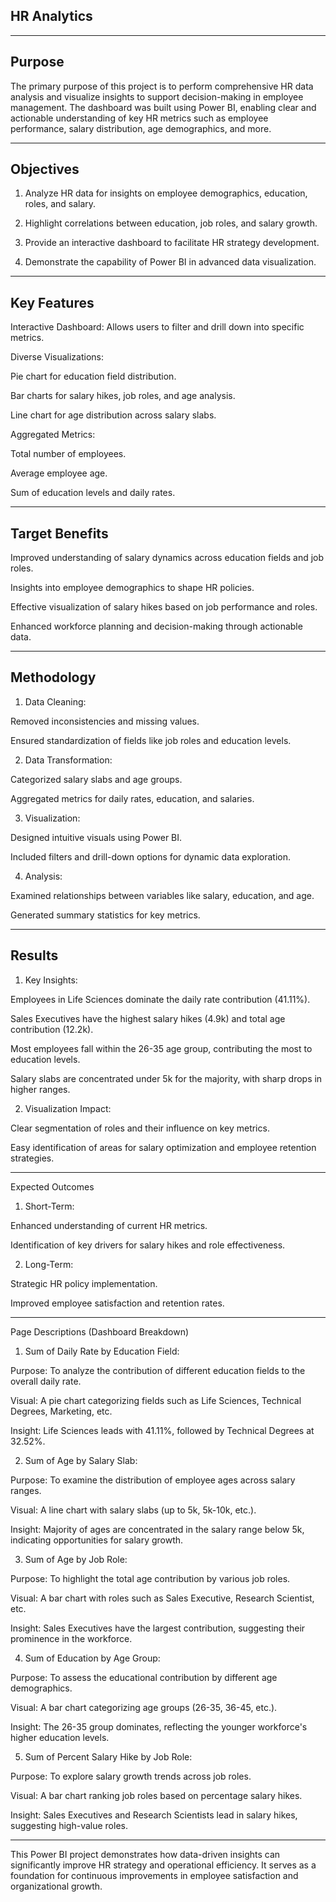 ## HR Analytics 


---

## Purpose

The primary purpose of this project is to perform comprehensive HR data analysis and visualize insights to support decision-making in employee management. The dashboard was built using Power BI, enabling clear and actionable understanding of key HR metrics such as employee performance, salary distribution, age demographics, and more.


---

## Objectives

1. Analyze HR data for insights on employee demographics, education, roles, and salary.


2. Highlight correlations between education, job roles, and salary growth.


3. Provide an interactive dashboard to facilitate HR strategy development.


4. Demonstrate the capability of Power BI in advanced data visualization.




---

## Key Features

Interactive Dashboard: Allows users to filter and drill down into specific metrics.

Diverse Visualizations:

Pie chart for education field distribution.

Bar charts for salary hikes, job roles, and age analysis.

Line chart for age distribution across salary slabs.


Aggregated Metrics:

Total number of employees.

Average employee age.

Sum of education levels and daily rates.




---

## Target Benefits

Improved understanding of salary dynamics across education fields and job roles.

Insights into employee demographics to shape HR policies.

Effective visualization of salary hikes based on job performance and roles.

Enhanced workforce planning and decision-making through actionable data.



---

## Methodology

1. Data Cleaning:

Removed inconsistencies and missing values.

Ensured standardization of fields like job roles and education levels.



2. Data Transformation:

Categorized salary slabs and age groups.

Aggregated metrics for daily rates, education, and salaries.



3. Visualization:

Designed intuitive visuals using Power BI.

Included filters and drill-down options for dynamic data exploration.



4. Analysis:

Examined relationships between variables like salary, education, and age.

Generated summary statistics for key metrics.





---

## Results

1. Key Insights:

Employees in Life Sciences dominate the daily rate contribution (41.11%).

Sales Executives have the highest salary hikes (4.9k) and total age contribution (12.2k).

Most employees fall within the 26-35 age group, contributing the most to education levels.

Salary slabs are concentrated under 5k for the majority, with sharp drops in higher ranges.



2. Visualization Impact:

Clear segmentation of roles and their influence on key metrics.

Easy identification of areas for salary optimization and employee retention strategies.





---

Expected Outcomes

1. Short-Term:

Enhanced understanding of current HR metrics.

Identification of key drivers for salary hikes and role effectiveness.



2. Long-Term:

Strategic HR policy implementation.

Improved employee satisfaction and retention rates.





---

Page Descriptions (Dashboard Breakdown)

1. Sum of Daily Rate by Education Field:

Purpose: To analyze the contribution of different education fields to the overall daily rate.

Visual: A pie chart categorizing fields such as Life Sciences, Technical Degrees, Marketing, etc.

Insight: Life Sciences leads with 41.11%, followed by Technical Degrees at 32.52%.



2. Sum of Age by Salary Slab:

Purpose: To examine the distribution of employee ages across salary ranges.

Visual: A line chart with salary slabs (up to 5k, 5k-10k, etc.).

Insight: Majority of ages are concentrated in the salary range below 5k, indicating opportunities for salary growth.



3. Sum of Age by Job Role:

Purpose: To highlight the total age contribution by various job roles.

Visual: A bar chart with roles such as Sales Executive, Research Scientist, etc.

Insight: Sales Executives have the largest contribution, suggesting their prominence in the workforce.



4. Sum of Education by Age Group:

Purpose: To assess the educational contribution by different age demographics.

Visual: A bar chart categorizing age groups (26-35, 36-45, etc.).

Insight: The 26-35 group dominates, reflecting the younger workforce's higher education levels.



5. Sum of Percent Salary Hike by Job Role:

Purpose: To explore salary growth trends across job roles.

Visual: A bar chart ranking job roles based on percentage salary hikes.

Insight: Sales Executives and Research Scientists lead in salary hikes, suggesting high-value roles.





---

This Power BI project demonstrates how data-driven insights can significantly improve HR strategy and operational efficiency. It serves as a foundation for continuous improvements in employee satisfaction and organizational growth.






